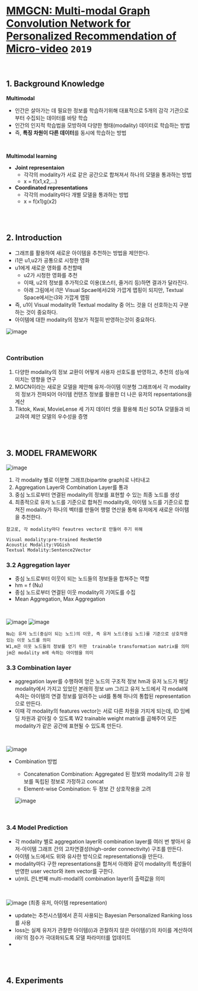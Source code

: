 # [MMGCN: Multi-modal Graph Convolution Network for Personalized Recommendation of Micro-video](http://staff.ustc.edu.cn/~hexn/papers/mm19-MMGCN.pdf)  `2019`

<br>

## 1. Background Knowledge
**Multimodal**
- 인간은 살아가는 데 필요한 정보를 학습하기위해 대표적으로 5개의 감각 기관으로 부터 수집되는 데이터를 바탕 학습
- 인간의 인지적 학습법을 모방하여 다양한 형태(modality) 데이터로 학습하는 방법
- 즉, **특징 차원이 다른 데이터**를 동시에 학습하는 방법
<br>

**Multimodal learning**
- **Joint representaion**
   - 각각의 modality가 서로 같은 공간으로 합쳐져서 하나의 모델을 통과하는 방법
   - x = f(x1,x2,...)
- **Coordinated representations** 
   - 각각의 modality마다 개별 모델을 통과하는 방법  
   - x = f(x1)g(x2)

<br><br>

## 2. Introduction
- 그래프를 활용하여 새로운 아이템을 추천하는 방법을 제안한다.
- i1은 u1,u2가 공통으로 시청한 영화
- u1에게 새로운 영화를 추천할때
   - u2가 시청한 영화를 추천
   - 이때, u2의 정보를 추가적으로 이용(포스터, 줄거리 등)하면 결과가 달라진다.
   - 아래 그림에서 i1은 Visual Spcae에서i2와 가깝게 맵핑이 되지만, Textual Space에서는i3와 가깝게 맵핑
- 즉,  u1이 Visual modality와 Textual modality 중 어느 것을 더 선호하는지 구분하는 것이 중요하다.
- 아이템에 대한 modality의 정보가 적절히 반영하는것이 중요하다.

![image](https://user-images.githubusercontent.com/53847442/163123936-1f119faa-f0d2-47db-9bc7-4351e3755e5f.png)

<br>

### **Contribution**
1. 다양한 modality의 정보 교환이 어떻게 사용자 선호도를 반영하고, 추천의 성능에 미치는 영향을 연구
2. MGCN이라는 새로운 모델을 제안해 유저-아이템 이분형 그래프에서 각 modality의 정보가 전파되어 아이템 컨텐츠 정보를 활용한 더 나은 유저의 repsentations을 계산
3. Tiktok, Kwai, MovieLense 세 가지 데이터 셋을 활용해 최신 SOTA 모델들과 비교하여 제안 모델의 우수성을 증명

<br><br>

## 3. MODEL FRAMEWORK
![image](https://user-images.githubusercontent.com/53847442/163125750-077deea0-a1a6-46e0-88ff-42915a0a3eb4.png)
1) 각 modality 별로 이분형 그래프(bipartite graph)로 나타내고 
2) Aggregation Layer와 Combination Layer를 통과
3) 중심 노드로부터 연결된 modality의 정보를 표현할 수 있는 최종 노드를 생성
4) 최종적으로 유저 노드를 기준으로 합쳐진 modality와, 아이템 노드를 기준으로 합쳐진 modality가 하나의 벡터를 만들어 행렬 연산을 통해 유저에게 새로운 아이템을 추천한다.

```
참고로, 각 modality마다 feautres vector로 만들어 주기 위해

Visual modality:pre-trained ResNet50
Acoustic Modality:VGGish
Textual Modality:Sentence2Vector
```

### 3.2 Aggregation layer
- 중심 노드로부터 이웃이 되는 노드들의 정보들을 합쳐주는 역할
- hm = f (Nu)
- 중심 노드로부터 연결된 이웃 modality의 기여도를 수집
- Mean Aggregation, Max Aggregation
<br>

![image](https://user-images.githubusercontent.com/53847442/163156494-b9d52e0e-b1b6-460f-a2f5-91271bc418c4.png)
![image](https://user-images.githubusercontent.com/53847442/163156565-bdcf7670-5af8-42be-87d4-17deb0874424.png)

```
Nu는 유저 노드(중심이 되는 노드)의 이웃, 즉 유저 노드(중심 노드)를 기준으로 상호작용 있는 이웃 노드를 의미
W1,m은 이웃 노드들의 정보를 얻기 위한  trainable transformation matrix를 의미
jm은 modality m에 속하는 아이템을 의미
```

### 3.3 Combination layer
- aggregation layer를 수행하여 얻은 노드의 구조적 정보 hm과 유저 노드가 해당 modality에서 가지고 있었던 본래의 정보 um 그리고 유저 노드에서 각 modal에 속하는 아이템의 연결 정보를 알려주는 uid를 통해 하나의 통합된 representation으로 만든다.
- 이때 각 modality의 features vector는 서로 다른 차원을 가지게 되는데, ID 임베딩 차원과 같아질 수 있도록 
W2 trainable weight matrix를 곱해주어 모든 modality가 같은 공간에 표현될 수 있도록 만든다.
<br>

![image](https://user-images.githubusercontent.com/53847442/163229111-0f6c697e-32d1-439d-978d-993473d2f950.png)
<br>

- Combination 방법
  - Concatenation Combination: Aggregated 된 정보와 modality의 고유 정보를 독립된 정보로 가정하고 concat
  - Element-wise Combination: 두 정보 간 상호작용을 고려


  ![image](https://user-images.githubusercontent.com/53847442/163229515-45f69cf7-2d96-414a-b204-31ed801412b7.png)
<br>

### 3.4 Model Prediction
- 각 modality 별로 aggregation layer와 combination layer를 여러 번 쌓아서 유저-아이템 그래프 간의 고차연결성(high-order connectivity) 구조를 만든다.
- 아이템 노드에서도 위와 유사한 방식으로 representations을 만든다.
- modality마다 구한 representations을 합쳐서 아래와 같이 modality의 특성들이 반영한 user vector와 item vector를 구한다.
- u(m)L 은L번째 multi-modal의 combination layer의 출력값을 의미
<br>

![image](https://user-images.githubusercontent.com/53847442/163230109-b1af2ca9-c937-4042-a592-ef9dcbdc71ef.png)
(최종 유저, 아이템 representation)
<br>

- update는 추천시스템에서 흔히 사용되는 Bayesian Personalized Ranking loss를 사용
- loss는 실제 유저가 관찰한 아이템(i)과 관찰하지 않은 아이템(i′)의 차이를 계산하여 i와i′의 점수가 극대화되도록 모델 파라미터를 업데이트
- 
<br><br>

## 4. Experiments

<br><br>

